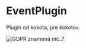 # EventPlugin

Plugin od kokota, pre kokotov.

![GDPR znamená nič..?](https://i.imgur.com/dwDEWJa.png)
